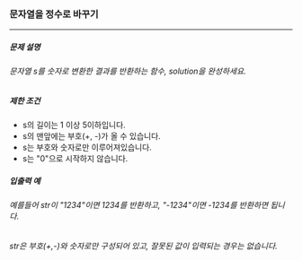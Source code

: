 ### 문자열을 정수로 바꾸기

***

##### 문제 설명
###### 문자열 s를 숫자로 변환한 결과를 반환하는 함수, solution을 완성하세요.

##### 제한 조건

* s의 길이는 1 이상 5이하입니다.
* s의 맨앞에는 부호(+, -)가 올 수 있습니다.
* s는 부호와 숫자로만 이루어져있습니다.
* s는 "0"으로 시작하지 않습니다.

##### 입출력 예
###### 예를들어 str이 "1234"이면 1234를 반환하고, "-1234"이면 -1234를 반환하면 됩니다.
###### str은 부호(+,-)와 숫자로만 구성되어 있고, 잘못된 값이 입력되는 경우는 없습니다.
